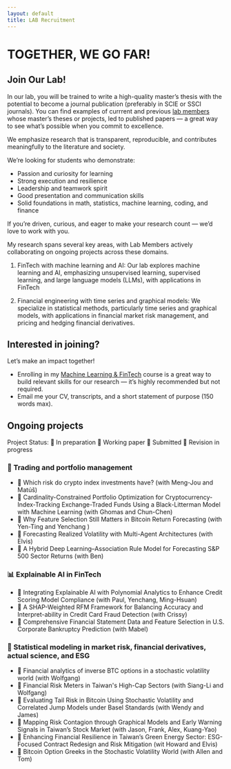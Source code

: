 ```yaml
---
layout: default
title: LAB Recruitment
---
```


# TOGETHER, WE GO FAR!

## Join Our Lab!

In our lab, you will be trained to write a high-quality master’s thesis with the potential to become a journal publication (preferably in SCIE or SSCI journals). You can find examples of currrent and previous [lab members](https://venteng.github.io/LAB_Recruitment/Students.html) whose master’s theses or projects, led to published papers — a great way to see what’s possible when you commit to excellence.

We emphasize research that is transparent, reproducible, and contributes meaningfully to the literature and society.

We’re looking for students who demonstrate:
- Passion and curiosity for learning
- Strong execution and resilience
- Leadership and teamwork spirit
- Good presentation and communication skills
- Solid foundations in math, statistics, machine learning, coding, and finance

If you’re driven, curious, and eager to make your research count — we’d love to work with you. 

My research spans several key areas, with Lab Members actively collaborating on ongoing projects across these domains.

1. FinTech with machine learning and AI: Our lab explores machine learning and AI, emphasizing unsupervised learning, supervised learning, and large language models (LLMs), with applications in FinTech

2. Financial engineering with time series and graphical models: We specialize in statistical methods, particularly time series and graphical models, with applications in financial market risk management, and pricing and hedging financial derivatives. 

## Interested in joining? 

Let’s make an impact together!
- Enrolling in my [Machine Learning & FinTech](https://github.com/HWTeng-Teaching/202409-ML-FinTech) course is a great way to build relevant skills for our research — it’s highly recommended but not required.  
- Email me your CV, transcripts, and a short statement of purpose (150 words max).  


## Ongoing projects

Project Status: 🧩 In preparation 📄 Working paper 🚀 Submitted  🔧 Revision in progress


### 🧠 Trading and portfolio management
- 🔧 Which risk do crypto index investments have? (with Meng-Jou and Matúš)
- 🚀 Cardinality-Constrained Portfolio Optimization for Cryptocurrency-Index-Tracking Exchange-Traded Funds Using a Black-Litterman Model with Machine Learning (with Ghomas and Chun-Chen)<br>
- 🚀 Why Feature Selection Still Matters in Bitcoin Return Forecasting (with Yen-Ting and Yenchang )<br>
- 🧩 Forecasting Realized Volatility with Multi-Agent Architectures (with Elvis)<br>
- 🧩 A Hybrid Deep Learning–Association Rule Model for Forecasting S&P 500 Sector Returns (with Ben)<br>


### 📊 Explainable AI in FinTech
- 📄 Integrating Explainable AI with Polynomial Analytics to Enhance Credit Scoring Model Compliance (with Paul, Yenchang, Ming-Hsuan)<br>
- 🧩 A SHAP-Weighted RFM Framework for Balancing Accuracy and Interpret-ability in Credit Card Fraud Detection (with Crissy)<br>
- 🧩 Comprehensive Financial Statement Data and Feature Selection in U.S. Corporate Bankruptcy Prediction (with Mabel)<br>


### 🌱 Statistical modeling in market risk, financial derivatives, actual science, and ESG
- 🔧 Financial analytics of inverse BTC options in a stochastic volatility world (with Wolfgang)<br>
- 🚀 Financial Risk Meters in Taiwan's High-Cap Sectors (with Siang-Li and Wolfgang)<br>
- 📄 Evaluating Tail Risk in Bitcoin Using Stochastic Volatility and Correlated Jump Models under Basel Standards (with Wendy and James)<br>
- 📄  Mapping Risk Contagion through Graphical Models and Early Warning Signals in Taiwan’s Stock Market (with Jason, Frank, Alex, Kuang-Yao)<br>
- 📄 Enhancing Financial Resilience in Taiwan’s Green Energy Sector: ESG-Focused Contract Redesign and Risk Mitigation (wit Howard and Elvis)<br>
- 🧩 Bitcoin Option Greeks in the Stochastic Volatility World (with Allen and Tom)<br>




<!-- - Provide me your information through [Google Forms](https://forms.gle/UQSsDkt4Csvg9UU59). --->
<!--
## Timeline

### IMF Master’s Thesis

We strongly encourage our students to present their research at conferences and participate in thesis competitions. These opportunities allow you to share ideas, gain recognition, and build valuable connections within the academic community.

- [ORSTW: 台灣作業研究學會](http://www.orstw.org.tw)  
- [PSTER: 第七屆碩士生統計研究成果研討會](https://sites.google.com/view/2025master-post-at-fcustat/首頁?fbclid=IwY2xjawJhfPBleHRuA2FlbQIxMAABHplKwpbn7TLFnsP4msYoYKVdqS8cdg3-GxpbhRGp15sfryk_dIJwikitJW8a_aem_EOUhn4KBgkIopsTph7qxgw)
- [STSC: 南區統計研討會](https://www-math.nsysu.edu.tw/conference/stsc33/)
  
To complete your master’s degree from DIF, you need to pass:
- PROPOSAL: Proposal exam  
- ORAL: Oral defense  

| Semester      | 1-Fall  | 1-Spring  | 2-Fall  | 2-Spring  |
|------------|----|----|----|----|
| ORSTW  |    |  | ✅ |  |
| PROPOSAL |    |    |   ✅  |   |  
| POSTER, STSC    |    |    |    |  ✅  |  
| ORAL |    |    |    |  ✅  |  

### IMF Undergraduate Projects

- IMF: 國立陽明交通大學智慧創新跨域潛力人才競賽  

| Month      | Spring  | Fall  |
|------------|----|----|
| IMF    |    |  ✅  | 


-->




